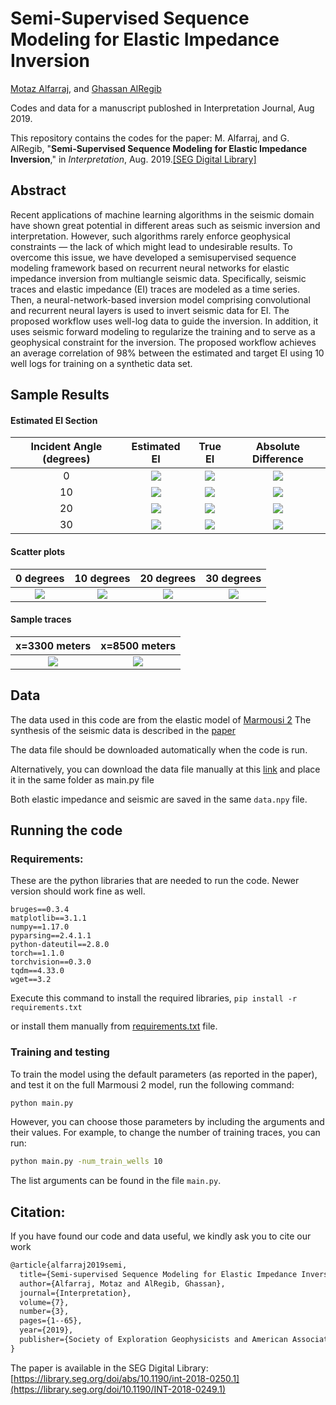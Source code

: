 # Semi-Supervised Sequence Modeling for Elastic Impedance Inversion
[Motaz Alfarraj](http://www.motaz.me), and [Ghassan AlRegib](http://www.ghassanalregib.info)

Codes and data for a manuscript publoshed in Interpretation Journal, Aug 2019. 

This repository contains the codes for the paper: 
M. Alfarraj, and G. AlRegib, "**Semi-Supervised Sequence Modeling for Elastic Impedance Inversion**," in *Interpretation*, Aug. 2019.[[SEG Digital Library]](https://library.seg.org/doi/abs/10.1190/int-2018-0250.1)


## Abstract
Recent applications of machine learning algorithms in the seismic domain have shown great potential in different areas such as seismic inversion and interpretation. However, such algorithms rarely enforce geophysical constraints — the lack of which might lead to undesirable results. To overcome this issue, we have developed a semisupervised sequence modeling framework based on recurrent neural networks for elastic impedance inversion from multiangle seismic data. Specifically, seismic traces and elastic impedance (EI) traces are modeled as a time series. Then, a neural-network-based inversion model comprising convolutional and recurrent neural layers is used to invert seismic data for EI. The proposed workflow uses well-log data to guide the inversion. In addition, it uses seismic forward modeling to regularize the training and to serve as a geophysical constraint for the inversion. The proposed workflow achieves an average correlation of 98% between the estimated and target EI using 10 well logs for training on a synthetic data set.

## Sample Results 

#### Estimated EI Section
Incident Angle (degrees)|Estimated EI|True EI|Absolute Difference|
|:--:|:--:|:--:|:--:|
0|![](https://github.com/olivesgatech/Elastic-Impedance-Inversion-Using-Recurrent-Neural-Networks/blob/master/images/EI_inv_0.png)| ![](https://github.com/olivesgatech/Elastic-Impedance-Inversion-Using-Recurrent-Neural-Networks/blob/master/images/EI_0.png) | ![](https://github.com/olivesgatech/Elastic-Impedance-Inversion-Using-Recurrent-Neural-Networks/blob/master/images/EI_diff_0.png)
10|![](https://github.com/olivesgatech/Elastic-Impedance-Inversion-Using-Recurrent-Neural-Networks/blob/master/images/EI_inv_1.png)| ![](https://github.com/olivesgatech/Elastic-Impedance-Inversion-Using-Recurrent-Neural-Networks/blob/master/images/EI_1.png) | ![](https://github.com/olivesgatech/Elastic-Impedance-Inversion-Using-Recurrent-Neural-Networks/blob/master/images/EI_diff_1.png)
20|![](https://github.com/olivesgatech/Elastic-Impedance-Inversion-Using-Recurrent-Neural-Networks/blob/master/images/EI_inv_2.png)| ![](https://github.com/olivesgatech/Elastic-Impedance-Inversion-Using-Recurrent-Neural-Networks/blob/master/images/EI_2.png) | ![](https://github.com/olivesgatech/Elastic-Impedance-Inversion-Using-Recurrent-Neural-Networks/blob/master/images/EI_diff_2.png)
30|![](https://github.com/olivesgatech/Elastic-Impedance-Inversion-Using-Recurrent-Neural-Networks/blob/master/images/EI_inv_3.png)| ![](https://github.com/olivesgatech/Elastic-Impedance-Inversion-Using-Recurrent-Neural-Networks/blob/master/images/EI_3.png) | ![](https://github.com/olivesgatech/Elastic-Impedance-Inversion-Using-Recurrent-Neural-Networks/blob/master/images/EI_diff_3.png)

#### Scatter plots 
|0 degrees|10 degrees|20 degrees|30 degrees|
|:--:|:--:|:--:|:--:|
| ![](https://github.com/olivesgatech/Elastic-Impedance-Inversion-Using-Recurrent-Neural-Networks/blob/master/images/Scatter_0.png) | ![](https://github.com/olivesgatech/Elastic-Impedance-Inversion-Using-Recurrent-Neural-Networks/blob/master/images/Scatter_1.png) | ![](https://github.com/olivesgatech/Elastic-Impedance-Inversion-Using-Recurrent-Neural-Networks/blob/master/images/Scatter_2.png) | ![](https://github.com/olivesgatech/Elastic-Impedance-Inversion-Using-Recurrent-Neural-Networks/blob/master/images/Scatter_3.png) 

#### Sample traces 
|x=3300 meters|x=8500 meters|
|:--:|:--:|
| ![](https://github.com/olivesgatech/Elastic-Impedance-Inversion-Using-Recurrent-Neural-Networks/blob/master/images/EI_trace_3300m.png) | ![](https://github.com/olivesgatech/Elastic-Impedance-Inversion-Using-Recurrent-Neural-Networks/blob/master/images/EI_trace_8500m.png)

## Data 
The data used in this code are from the elastic model of [Marmousi 2](https://library.seg.org/doi/abs/10.1190/1.1817083)
The synthesis of the seismic data is described in the [paper](https://library.seg.org/doi/abs/10.1190/int-2018-0250.1) 

The data file should be downloaded automatically when the code is run.

Alternatively, you can download the data file manually at this [link](https://www.dropbox.com/s/66u2hbbrvc15lyp/data.npy?raw=1) and place it in the same folder as main.py file 

Both elastic impedance and seismic are saved in the same `data.npy` file.

## Running the code

### Requirements: 
These are the python libraries that are needed to run the code. Newer version should work fine as well. 
```
bruges==0.3.4
matplotlib==3.1.1
numpy==1.17.0
pyparsing==2.4.1.1
python-dateutil==2.8.0
torch==1.1.0
torchvision==0.3.0
tqdm==4.33.0
wget==3.2
```

Execute this command to install the required libraries, 
`pip install -r requirements.txt`

or install them manually from [requirements.txt](https://github.com/olivesgatech/Elastic-Impedance-Inversion-Using-Recurrent-Neural-Networks/blob/master/requirements.txt) file. 


### Training and testing

To train the model using the default parameters (as reported in the paper), and test it on the full Marmousi 2 model, run the following command: 

```bash 
python main.py
```
 However, you can choose those parameters by including the arguments and their values. For example, to change the number of training traces, you can run: 
 
```bash 
python main.py -num_train_wells 10
```

The list arguments can be found in the file `main.py`.  



## Citation: 

If you have found our code and data useful, we kindly ask you to cite our work 
```tex
@article{alfarraj2019semi,
  title={Semi-supervised Sequence Modeling for Elastic Impedance Inversion},
  author={Alfarraj, Motaz and AlRegib, Ghassan},
  journal={Interpretation},
  volume={7},
  number={3},
  pages={1--65},
  year={2019},
  publisher={Society of Exploration Geophysicists and American Association of Petroleum~…}
}

```

The paper is available in the SEG Digital Library: [https://library.seg.org/doi/abs/10.1190/int-2018-0250.1](https://library.seg.org/doi/10.1190/INT-2018-0249.1)
